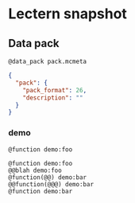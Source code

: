 # Lectern snapshot

## Data pack

`@data_pack pack.mcmeta`

```json
{
  "pack": {
    "pack_format": 26,
    "description": ""
  }
}
```

### demo

`@function demo:foo`

```mcfunction
@function demo:foo
@@blah demo:foo
@function(@@) demo:bar
@@function(@@@) demo:bar
@function demo:bar
```
